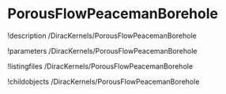 <!-- MOOSE Documentation Stub: Remove this when content is added. -->

# PorousFlowPeacemanBorehole
!description /DiracKernels/PorousFlowPeacemanBorehole

!parameters /DiracKernels/PorousFlowPeacemanBorehole

!listingfiles /DiracKernels/PorousFlowPeacemanBorehole

!childobjects /DiracKernels/PorousFlowPeacemanBorehole
